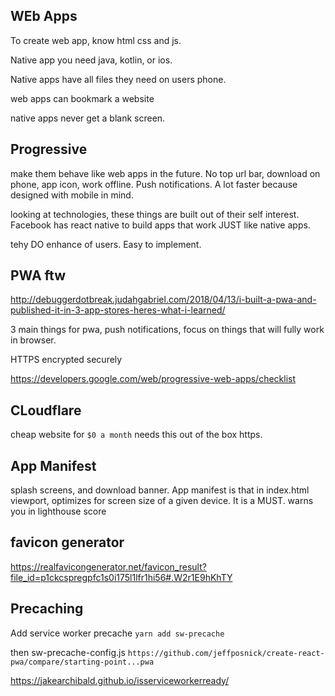 ## WEb Apps

To create web app, know html css and js.

Native app you need java, kotlin, or ios.

Native apps have all files they need on users phone.

web apps can bookmark a website

native apps never get a blank screen.

## Progressive
make them behave like web apps in the future. No top url bar, download on phone, app icon, work offline. Push notifications. A lot faster because designed with mobile in mind.

looking at technologies, these things are built out of their self interest. Facebook has react native to build apps that work JUST like native apps.

tehy DO enhance of users. Easy to implement.

## PWA ftw
http://debuggerdotbreak.judahgabriel.com/2018/04/13/i-built-a-pwa-and-published-it-in-3-app-stores-heres-what-i-learned/

3 main things for pwa, push notifications, focus on things that will fully work in browser.

HTTPS
encrypted securely

https://developers.google.com/web/progressive-web-apps/checklist



## CLoudflare
cheap website for `$0 a month`
needs this out of the box https.


## App Manifest
splash screens, and download banner. App manifest is that in index.html viewport, optimizes for screen size of a given device. It is a MUST. warns you in lighthouse score

## favicon generator
https://realfavicongenerator.net/favicon_result?file_id=p1ckcspregpfc1s0i175l1lfr1hi56#.W2r1E9hKhTY

## Precaching
Add service worker precache
`yarn add sw-precache`

then sw-precache-config.js
`https://github.com/jeffposnick/create-react-pwa/compare/starting-point...pwa`

https://jakearchibald.github.io/isserviceworkerready/



